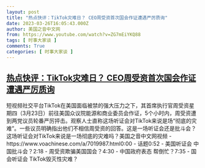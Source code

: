 ```yaml
---
layout: post
title: "热点快评：TikTok灾难日？ CEO周受资首次国会作证遭遇严厉质询"
date: 2023-03-26T16:05:43.000Z
author: 美国之音中文网
from: https://www.youtube.com/watch?v=ZG7mEiYKQ88
tags: [ 时事大家谈 ]
comments: True
categories: [ 时事大家谈 ]
---
```

<!--1679846743000-->
[热点快评：TikTok灾难日？ CEO周受资首次国会作证遭遇严厉质询](https://www.youtube.com/watch?v=ZG7mEiYKQ88)
------

<div>
短视频社交平台TikTok在美国面临被禁的强大压力之下，其首席执行官周受资星期四（3月23日）前往美国众议院能源和商业委员会作证，5个小时内，周受资遭到两党议员轮番严厉抨击。观察人士直称这场听证会对TikTok来说是场“彻底的灾难”。一些议员明确指出他们不相信周受资的回答。这是一场听证会还是批斗会？这场听证会对TikTok来说是一场彻底的灾难吗？美国之音中文网视频 - https://www.voachinese.com/a/7019987.html0:00 - 话题0:52 - 美国听证会 中国批斗会？2:18 - 周受资欺骗美国国会？4:30 - 中国政府表态 帮倒忙？7:35 - 国会听证会 TikTok毁灭性灾难？
</div>

